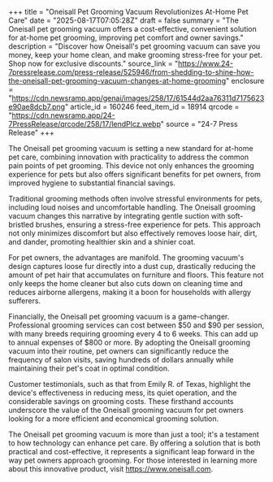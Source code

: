 +++
title = "Oneisall Pet Grooming Vacuum Revolutionizes At-Home Pet Care"
date = "2025-08-17T07:05:28Z"
draft = false
summary = "The Oneisall pet grooming vacuum offers a cost-effective, convenient solution for at-home pet grooming, improving pet comfort and owner savings."
description = "Discover how Oneisall's pet grooming vacuum can save you money, keep your home clean, and make grooming stress-free for your pet. Shop now for exclusive discounts."
source_link = "https://www.24-7pressrelease.com/press-release/525946/from-shedding-to-shine-how-the-oneisall-pet-grooming-vacuum-changes-at-home-grooming"
enclosure = "https://cdn.newsramp.app/genai/images/258/17/61544d2aa76311d7175623e90ae8dcb7.png"
article_id = 160246
feed_item_id = 18914
qrcode = "https://cdn.newsramp.app/24-7PressRelease/qrcode/258/17/lendPlcz.webp"
source = "24-7 Press Release"
+++

<p>The Oneisall pet grooming vacuum is setting a new standard for at-home pet care, combining innovation with practicality to address the common pain points of pet grooming. This device not only enhances the grooming experience for pets but also offers significant benefits for pet owners, from improved hygiene to substantial financial savings.</p><p>Traditional grooming methods often involve stressful environments for pets, including loud noises and uncomfortable handling. The Oneisall grooming vacuum changes this narrative by integrating gentle suction with soft-bristled brushes, ensuring a stress-free experience for pets. This approach not only minimizes discomfort but also effectively removes loose hair, dirt, and dander, promoting healthier skin and a shinier coat.</p><p>For pet owners, the advantages are manifold. The grooming vacuum's design captures loose fur directly into a dust cup, drastically reducing the amount of pet hair that accumulates on furniture and floors. This feature not only keeps the home cleaner but also cuts down on cleaning time and reduces airborne allergens, making it a boon for households with allergy sufferers.</p><p>Financially, the Oneisall pet grooming vacuum is a game-changer. Professional grooming services can cost between $50 and $90 per session, with many breeds requiring grooming every 4 to 6 weeks. This can add up to annual expenses of $800 or more. By adopting the Oneisall grooming vacuum into their routine, pet owners can significantly reduce the frequency of salon visits, saving hundreds of dollars annually while maintaining their pet's coat in optimal condition.</p><p>Customer testimonials, such as that from Emily R. of Texas, highlight the device's effectiveness in reducing mess, its quiet operation, and the considerable savings on grooming costs. These firsthand accounts underscore the value of the Oneisall grooming vacuum for pet owners looking for a more efficient and economical grooming solution.</p><p>The Oneisall pet grooming vacuum is more than just a tool; it's a testament to how technology can enhance pet care. By offering a solution that is both practical and cost-effective, it represents a significant leap forward in the way pet owners approach grooming. For those interested in learning more about this innovative product, visit <a href='https://www.oneisall.com' rel='nofollow' target='_blank'>https://www.oneisall.com</a>.</p>